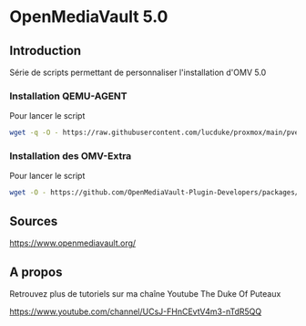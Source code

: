 # OpenMediaVault 5.0



## Introduction

Série de scripts permettant de personnaliser l'installation d'OMV 5.0

### Installation QEMU-AGENT

Pour lancer le script

```bash
wget -q -O - https://raw.githubusercontent.com/lucduke/proxmox/main/pve-no-subscription.sh | bash
```

### Installation des OMV-Extra

Pour lancer le script

```bash
wget -O - https://github.com/OpenMediaVault-Plugin-Developers/packages/raw/master/install | bash
```



## Sources

https://www.openmediavault.org/



## A propos

Retrouvez plus de tutoriels sur ma chaîne Youtube The Duke Of Puteaux

https://www.youtube.com/channel/UCsJ-FHnCEvtV4m3-nTdR5QQ




